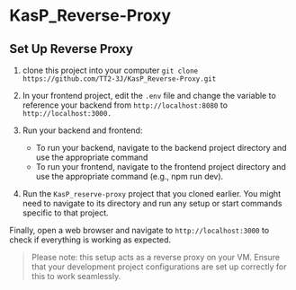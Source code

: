 # KasP_Reverse-Proxy

## Set Up Reverse Proxy

1. clone this project into your computer 
`git clone https://github.com/TT2-3J/KasP_Reverse-Proxy.git`

2. In your frontend project, edit the `.env` file and change the variable to reference your backend from `http://localhost:8080` to `http://localhost:3000.`

3. Run your backend and frontend:
   - To run your backend, navigate to the backend project directory and use the appropriate command 
   - To run your frontend, navigate to the frontend project directory and use the appropriate command (e.g., npm run dev).

4. Run the `KasP_reserve-proxy` project that you cloned earlier. You might need to navigate to its directory and run any setup or start commands specific to that project.

Finally, open a web browser and navigate to `http://localhost:3000` to check if everything is working as expected.




> Please note: this setup acts as a reverse proxy on your VM. Ensure that your development project configurations are set up correctly for this to work seamlessly.
